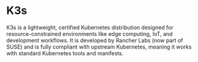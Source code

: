 # K3s
K3s is a lightweight, certified Kubernetes distribution designed for resource-constrained environments like edge computing, IoT, and development workflows. It is developed by Rancher Labs (now part of SUSE) and is fully compliant with upstream Kubernetes, meaning it works with standard Kubernetes tools and manifests.

